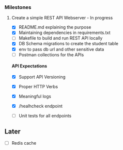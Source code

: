 ### Milestones
1. Create a simple REST API Webserver - In progress

   - [x] README.md explaining the purpose
   - [x] Maintaining dependencies in requirements.txt
   - [ ] Makefile to build and run REST API locally
   - [x] DB Schema migrations to create the student table
   - [x] env to pass db url and other sensitive data
   - [ ] Postman collections for the APIs

    #### API Expectations
   - [x] Support API Versioning
   - [x] Proper HTTP Verbs
   - [x] Meaningful logs
   - [x] /healhcheck endpoint
   - [ ] Unit tests for all endpoints




## Later

- [ ] Redis cache
